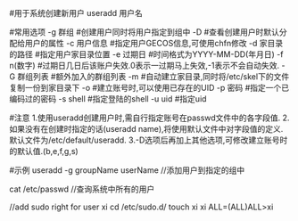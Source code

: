 #用于系统创建新用户
useradd 用户名

#常用选项
-g 群组		#创建用户同时将用户指定到组中
-D		#查看创建用户时默认分配给用户的属性
-c 用户信息	#指定用户GECOS信息,可使用chfn修改
-d 家目录的路径	#指定用户家目录位置
-e 过期日	#时间格式为YYYY-MM-DD(年月日)
-f n(数字)	#过期日几日后该账户失效.0表示一过期马上失效,-1表示不会自动失效.
-G 群组列表	#额外加入的群组列表
-m		#自动建立家目录,同时将/etc/skel下的文件复制一份到家目录下
-o		#建立账号时,可以使用已存在的UID
-p 密码		#指定一个已编码过的密码
-s shell	#指定登陆的shell
-u uid		#指定uid

#注意
1.使用useradd创建用户时,需自行指定账号在passwd文件中的各字段值.
2.如果没有在创建时指定的话(useradd name),将使用默认文件中对字段值的定义.默认文件为/etc/default/useradd.
3.-D选项后再加上其他选项,可修改建立账号时的默认值.(b,e,f,g,s)


#示例
useradd -g groupName userName //添加用户到指定的组中 

cat /etc/passwd  //查询系统中所有的用户


//add sudo right for user xi
cd /etc/sudo.d/
touch xi
xi ALL=(ALL)ALL>xi
